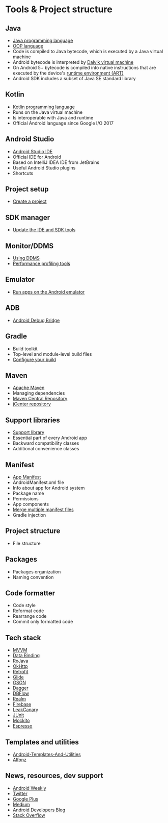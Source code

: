 Tools & Project structure
=========================


Java
----

- [Java programming language](https://en.wikipedia.org/wiki/Java_(programming_language))
- [OOP language](https://en.wikipedia.org/wiki/Object-oriented_programming)
- Code is compiled to Java bytecode, which is executed by a Java virtual machine
- Android bytecode is interpreted by [Dalvik virtual machine](https://en.wikipedia.org/wiki/Dalvik_(software))
- On Android 5+ bytecode is compiled into native instructions that are executed by the device's [runtime environment (ART)](https://en.wikipedia.org/wiki/Android_Runtime)
- Android SDK includes a subset of Java SE standard library


Kotlin
------

- [Kotlin programming language](https://en.wikipedia.org/wiki/Kotlin_(programming_language))
- Runs on the Java virtual machine
- Is interoperable with Java and runtime
- Official Android language since Google I/O 2017


Android Studio
--------------

- [Android Studio IDE](https://developer.android.com/studio/index.html)
- Official IDE for Android
- Based on IntelliJ IDEA IDE from JetBrains
- Useful Android Studio plugins
- Shortcuts


Project setup
-------------

- [Create a project](https://developer.android.com/studio/projects/create-project.html)


SDK manager
-----------

- [Update the IDE and SDK tools](https://developer.android.com/studio/intro/update.html)


Monitor/DDMS
------------

- [Using DDMS](https://developer.android.com/studio/profile/ddms.html)
- [Performance profiling tools](https://developer.android.com/studio/profile/index.html)


Emulator
--------

- [Run apps on the Android emulator](https://developer.android.com/studio/run/emulator.html)


ADB
---

- [Android Debug Bridge](https://developer.android.com/studio/command-line/adb.html)


Gradle
------

- Build toolkit
- Top-level and module-level build files
- [Configure your build](https://developer.android.com/studio/build/index.html)


Maven
-----

- [Apache Maven](https://en.wikipedia.org/wiki/Apache_Maven)
- Managing dependencies
- [Maven Central Repository](https://search.maven.org/)
- [jCenter repository](https://bintray.com/bintray/jcenter)


Support libraries
-----------------

- [Support library](https://developer.android.com/topic/libraries/support-library/index.html)
- Essential part of every Android app
- Backward compatibility classes
- Additional convenience classes


Manifest
--------

- [App Manifest](https://developer.android.com/guide/topics/manifest/manifest-intro.html)
- AndroidManifest.xml file
- Info about app for Android system
- Package name
- Permissions
- App components
- [Merge multiple manifest files](https://developer.android.com/studio/build/manifest-merge.html)
- Gradle injection


Project structure
-----------------

- File structure


Packages
--------

- Packages organization
- Naming convention


Code formatter
--------------

- Code style
- Reformat code
- Rearrange code
- Commit only formatted code


Tech stack
----------

- [MVVM](https://en.wikipedia.org/wiki/Model%E2%80%93view%E2%80%93viewmodel)
- [Data Binding](https://developer.android.com/topic/libraries/data-binding/index.html)
- [RxJava](https://github.com/ReactiveX/RxJava)
- [OkHttp](https://github.com/square/okhttp)
- [Retrofit](https://github.com/square/retrofit)
- [Glide](https://github.com/bumptech/glide)
- [GSON](https://github.com/google/gson)
- [Dagger](https://github.com/google/dagger)
- [DBFlow](https://github.com/Raizlabs/DBFlow)
- [Realm](https://realm.io)
- [Firebase](https://firebase.google.com/)
- [LeakCanary](https://github.com/square/leakcanary)
- [JUnit](https://github.com/junit-team/junit4)
- [Mockito](https://github.com/mockito/mockito)
- [Espresso](https://google.github.io/android-testing-support-library/)


Templates and utilities
-----------------------

- [Android-Templates-And-Utilities](https://github.com/petrnohejl/Android-Templates-And-Utilities)
- [Alfonz](https://github.com/petrnohejl/Alfonz)


News, resources, dev support
----------------------------

- [Android Weekly](http://androidweekly.net/)
- [Twitter](https://twitter.com/hashtag/androiddev)
- [Google Plus](https://plus.google.com/communities/105153134372062985968)
- [Medium](https://medium.com/tag/androiddev)
- [Android Developers Blog](https://android-developers.googleblog.com/)
- [Stack Overflow](https://stackoverflow.com/questions/tagged/android)
